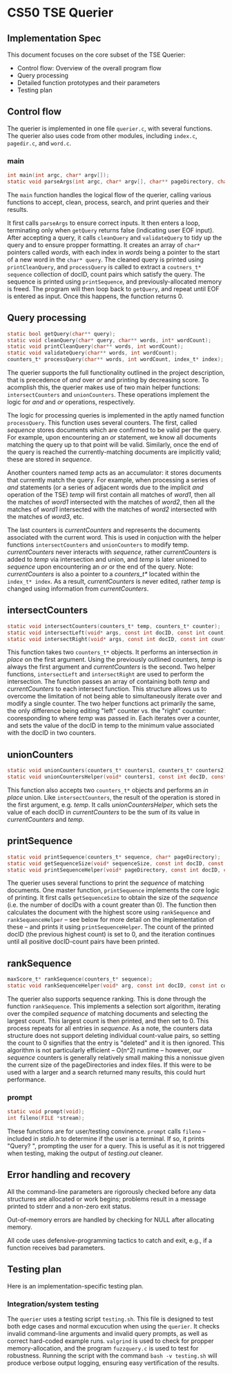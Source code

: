 # CS50 TSE Querier
## Implementation Spec

This document focuses on the core subset of the TSE Querier:

-  Control flow: Overview of the overall program flow
-  Query processing
-  Detailed function prototypes and their parameters
-  Testing plan


## Control flow

The querier is implemented in one file `querier.c`, with several functions. The querier also uses code from other modules, including `index.c`, `pagedir.c`, and `word.c`. 

### main

```c
int main(int argc, char* argv[]);
static void parseArgs(int argc, char* argv[], char** pageDirectory, char** indexFilename);
```

The `main` function handles the logical flow of the querier, calling various functions to accept, clean, process, search, and print queries and their results. 

It first calls `parseArgs` to ensure correct inputs. It then enters a loop, terminating only when `getQuery` returns false (indicating user EOF input). After accepting a query, it calls `cleanQuery` and `validateQuery` to tidy up the query and to ensure propper formatting. It creates an array of `char*` pointers called *words*, with each index in *words* being a pointer to the start of a new word in the `char* query`. The cleaned query is printed using `printCleanQuery`, and `processQuery` is called to extract a `coutners_t* sequence` collection of docID, count pairs which satisfy the query. The sequence is printed using `printSequence`, and previously-allocated memory is freed. The program will then loop back to `getQuery`, and repeat until EOF is entered as input. Once this happens, the function returns 0. 


## Query processing

```c
static bool getQuery(char** query);
static void cleanQuery(char* query, char** words, int* wordCount);
static void printCleanQuery(char** words, int wordCount); 
static void validateQuery(char** words, int wordCount);
counters_t* processQuery(char** words, int wordCount, index_t* index);
```

The querier supports the full functionality outlined in the project description, that is precedence of *and* over *or* and printing by decreasing score. To acomplish this, the querier makes use of two main helper functions: `intersectCounters` and `unionCounters`. These operations implement the logic for *and* and *or* operations, respectively. 

The logic for processing queries is implemented in the aptly named function `processQuery`. This function uses several counters. The first, called *sequence* stores documents which are confirmed to be valid per the query. For example, upon encountering an *or* statement, we know all documents matching the query up to that point will be valid. Similarly, once the end of the query is reached the currently-matching documents are implicitly valid; these are stored in *sequence*. 

Another counters named *temp* acts as an accumulator: it stores documents that currently match the query. For example, when processing a series of *and* statements (or a series of adjacent words due to the implicit *and* operation of the TSE) *temp* will first contain all matches of *word1*, then all the matches of *word1* intersected with the matches of *word2*, then all the matches of *word1* intersected with the matches of *word2* intersected with the matches of *word3*, etc. 

The last counters is *currentCounters* and represents the documents associated with the current word. This is used in conjuction with the helper functions `intersectCounters` and `unionCounters` to modify temp. *currentCounters* never interacts with *sequence*, rather *currentCounters* is added to *temp* via intersection and union, and *temp* is later unioned to *sequence* upon encountering an *or* or the end of the query. Note: *currentCounters* is also a pointer to a *counters_t\** located within the `index_t* index`. As a result, *currentCounters* is never edited, rather *temp* is changed using information from *currentCounters*.

## intersectCounters

```c
static void intersectCounters(counters_t* temp, counters_t* counter);
static void intersectLeft(void* args, const int docID, const int count);
static void intersectRight(void* args, const int docID, const int count);
```

This function takes two `counters_t*` objects. It performs an intersection *in place* on the first argument. Using the previously outlined counters, *temp* is always the first argument and *currentCounters* is the second. Two helper functions, `intersectLeft` and `intersectRight` are used to perform the intersection. The function passes an array of containing both *temp* and *currentCounters* to each intersect function. This structure allows us to overcome the limitation of not being able to simultaneously iterate over and modify a single counter. The two helper functions act primarily the same, the only difference being editing "left" counter vs. the "right" counter: cooresponding to where *temp* was passed in. Each iterates over a counter, and sets the value of the docID in temp to the minimum value associated with the docID in two counters. 

## unionCounters

```c
static void unionCounters(counters_t* counters1, counters_t* counters2);
static void unionCountersHelper(void* counters1, const int docID, const int count);
```

This function also accepts two `counters_t*` objects and performs an *in place* union. Like `intersectCounters`, the result of the operation is stored in the first argument, e.g. *temp*. It calls *unionCountersHelper*, which sets the value of each docID in *currentCounters* to be the sum of its value in *currentCounters* and *temp*.

## printSequence

```c
static void printSequence(counters_t* sequence, char* pageDirectory);
static void getSequenceSize(void* sequenceSize, const int docID, const int count);
static void printSequenceHelper(void* pageDirectory, const int docID, const int count);
```
The querier uses several functions to print the *sequence* of matching documents. One master function, `printSequence` implements the core logic of printing. It first calls `getSequenceSize` to obtain the size of the *sequence* (i.e. the number of docIDs with a count greater than 0). The function then calculates the document with the highest score using `rankSequence` and `rankSequenceHelper` – see below for more detail on the implementation of these – and prints it using `printSequenceHelper`. The count of the printed docID (the previous highest count) is set to 0, and the iteration continues until all positive docID-count pairs have been printed. 

## rankSequence

```c
maxScore_t* rankSequence(counters_t* sequence);
static void rankSequenceHelper(void* arg, const int docID, const int count);
```

The querier also supports sequence ranking. This is done through the function `rankSequence`. This implements a selection sort algorithm, iterating over the compiled *sequence* of matching documents and selecting the largest count. This largest count is then printed, and then set to 0. This process repeats for all entries in *sequence*. As a note, the counters data structure does not support deleting individual count-value pairs, so setting the count to 0 signifies that the entry is "deleted" and it is then ignored. This algorithm is not particularly efficient – O(n^2) runtime – however, our *sequence* counters is generally relatively small making this a nonissue given the current size of the pageDirectories and index files. If this were to be used with a larger and a search returned many results, this could hurt performance. 


### prompt

```c
static void prompt(void);
int fileno(FILE *stream);
```
These functions are for user/testing convinence. `prompt` calls `fileno` – included in *stdio.h* to determine if the user is a terminal. If so, it prints "Query? ", prompting the user for a query. This is useful as it is not triggered when testing, making the output of *testing.out* cleaner. 

## Error handling and recovery

All the command-line parameters are rigorously checked before any data structures are allocated or work begins; problems result in a message printed to stderr and a non-zero exit status.

Out-of-memory errors are handled by checking for NULL after allocating memory. 

All code uses defensive-programming tactics to catch and exit, e.g., if a function receives bad parameters.

## Testing plan

Here is an implementation-specific testing plan.

### Integration/system testing
The `querier` uses a testing script `testing.sh`. This file is designed to test both edge cases and normal excucution when using the `querier`. It checks invalid command-line arguments and invalid query prompts, as well as correct hard-coded example runs. `valgrind` is used to check for propper memory-allocation, and the program `fuzzquery.c` is used to test for robustness. Running the script with the command `bash -v testing.sh` will produce verbose output logging, ensuring easy vertification of the results. 
